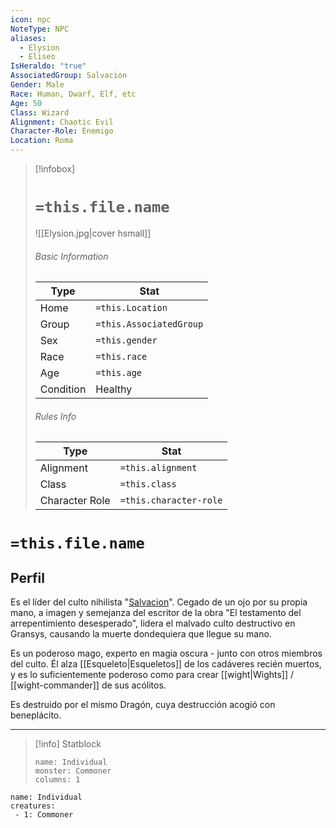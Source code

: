 ```yaml
---
icon: npc
NoteType: NPC
aliases:
  - Elysion
  - Eliseo
IsHeraldo: "true"
AssociatedGroup: Salvacion
Gender: Male
Race: Human, Dwarf, Elf, etc
Age: 50
Class: Wizard
Alignment: Chaotic Evil
Character-Role: Enemigo
Location: Roma
---
```


> [!infobox]
> # `=this.file.name`
> ![[Elysion.jpg|cover hsmall]]
> ###### Basic Information
> Type |  Stat |
> ---|---|
> Home | `=this.Location` |
> Group | `=this.AssociatedGroup` |
> Sex | `=this.gender` |
> Race | `=this.race` |
> Age | `=this.age` |
> Condition | Healthy |
> ###### Rules Info
> Type |  Stat |
> ---|---|
> Alignment | `=this.alignment` |
> Class | `=this.class` |
> Character Role | `=this.character-role` |

# `=this.file.name`
## Perfil

Es el líder del culto nihilista "[Salvacion](https://dragonsdogma.fandom.com/wiki/Salvation "Salvation")". Cegado de un ojo por su propia mano, a imagen y semejanza del escritor de la obra "El testamento del arrepentimiento desesperado", lidera el malvado culto destructivo en Gransys, causando la muerte dondequiera que llegue su mano.

Es un poderoso mago, experto en magia oscura - junto con otros miembros del culto.
Él alza [[Esqueleto|Esqueletos]] de los cadáveres recién muertos, y es lo suficientemente poderoso como para crear [[wight|Wights]] / [[wight-commander]] de sus acólitos.

Es destruido por el mismo Dragón, cuya destrucción acogió con beneplácito.

---
> [!info] Statblock
> ```statblock
> name: Individual
> monster: Commoner
> columns: 1
> ```

```encounter-table
name: Individual
creatures:
 - 1: Commoner
```
